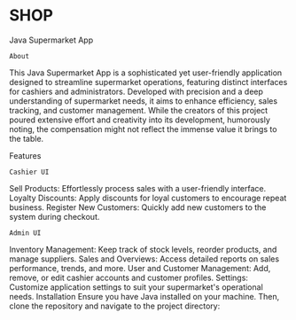 # SHOP
Java Supermarket App

    About

This Java Supermarket App is a sophisticated yet user-friendly application designed to streamline supermarket operations, featuring distinct interfaces for cashiers and administrators. Developed with precision and a deep understanding of supermarket needs, it aims to enhance efficiency, sales tracking, and customer management. 
While the creators of this project poured extensive effort and creativity into its development, humorously noting, the compensation might not reflect the immense value it brings to the table.

Features

    Cashier UI

Sell Products: Effortlessly process sales with a user-friendly interface.
Loyalty Discounts: Apply discounts for loyal customers to encourage repeat business.
Register New Customers: Quickly add new customers to the system during checkout.

    Admin UI

Inventory Management: Keep track of stock levels, reorder products, and manage suppliers.
Sales and Overviews: Access detailed reports on sales performance, trends, and more.
User and Customer Management: Add, remove, or edit cashier accounts and customer profiles.
Settings: Customize application settings to suit your supermarket's operational needs.
Installation
Ensure you have Java installed on your machine. Then, clone the repository and navigate to the project directory:
